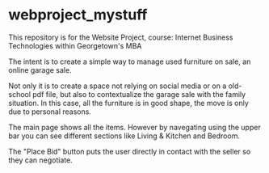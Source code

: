 # webproject_mystuff

This repository is for the Website Project, course: Internet Business Technologies within Georgetown's MBA

The intent is to create a simple way to manage used furniture on sale, an online garage sale.

Not only it is to create a space not relying on social media or on a old-school pdf file, but also to contextualize the garage sale with the family situation. In this case, all the furniture is in good shape, the move is only due to personal reasons.

The main page shows all the items. However by navegating using the upper bar you can see different sections like Living & Kitchen and Bedroom.

The "Place Bid" button puts the user directly in contact with the seller so they can negotiate.
